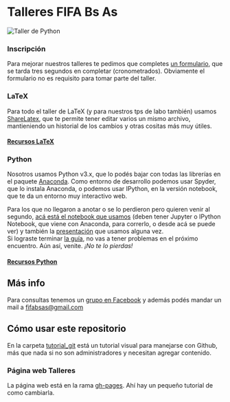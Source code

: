 # Talleres FIFA Bs As
![Taller de Python](https://github.com/Fifabsas/TayeresFifabsas/raw/master/difusion.png)

### Inscripción
Para mejorar nuestros talleres te pedimos que completes [un formulario](http://goo.gl/forms/x8ZkT2g026), que se tarda tres segundos en completar (cronometrados). Obviamente el formulario no es requisito para tomar parte del taller.

### LaTeX
Para todo el taller de LaTeX (y para nuestros tps de labo también) usamos [ShareLatex](http://www.sharelatex.com), que te permite tener editar varios un mismo archivo, mantieniendo un historial de los cambios y otras cositas más muy útiles. 

#### [Recursos LaTeX](http://github.com/fifabsas/talleresfifabsas/tree/master/latex)

### Python
Nosotros usamos Python v3.x, que lo podés bajar con todas las librerías en el paquete [Anaconda](http://continuum.io/downloads). Como entorno de desarrollo podemos usar Spyder, que lo instala Anaconda, o podemos usar IPython, en la versión notebook, que te da un entorno muy interactivo web.  
  
Para los que no llegaron a anotar o se lo perdieron pero quieren venir al segundo, [acá está el notebook que usamos](https://github.com/fifabsas/talleresfifabsas/blob/master/python/introductorio/introduccion.ipynb) (deben tener Jupyter o IPython Notebook, que viene con Anaconda, para correrlo, o desde acá se puede ver) y también la [presentación](https://github.com/fifabsas/talleresfifabsas/blob/master/python/introductorio/presentacion.pdf) que usamos alguna vez.  
Si lograste terminar [la guía](https://github.com/Fifabsas/TayeresFifabsas/raw/master/python/introductorio/ejercicios.pdf), no vas a tener problemas en el próximo encuentro. Aún así, venite. *¡No te lo pierdas!*

#### [Recursos Python](http://github.com/fifabsas/talleresfifabsas/tree/master/python)

## Más info
Para consultas tenemos un [grupo en Facebook](https://www.facebook.com/groups/303815376436624/) y además podés mandar un mail a [fifabsas@gmail.com](mailto:fifabsas@gmail.com)

## Cómo usar este repositorio
En la carpeta [tutorial_git](http://github.com/fifabsas/talleresfifabsas/tree/master/tutorial_git) está un tutorial visual para manejarse con Github, más que nada si no son administradores y necesitan agregar contenido.

### Página web Talleres
La página web está en la rama [gh-pages](https://github.com/fifabsas/talleresfifabsas/tree/gh-pages). Ahí hay un pequeño tutorial de como cambiarla.
